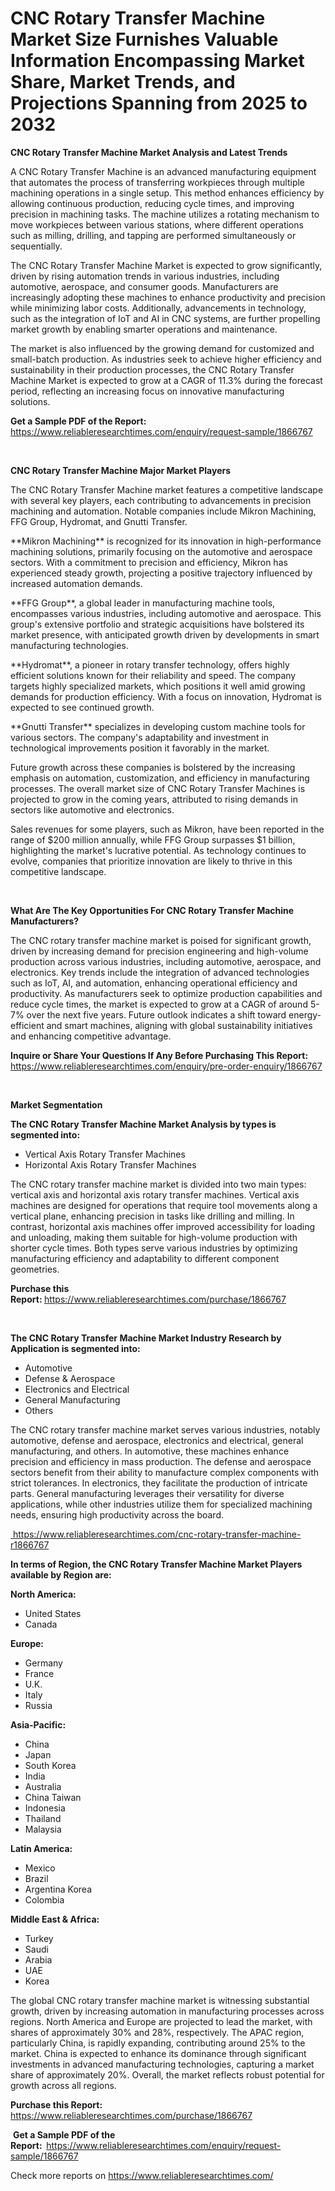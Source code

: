 <p><h1>CNC Rotary Transfer Machine Market Size Furnishes Valuable Information Encompassing Market Share, Market Trends, and Projections Spanning from 2025 to 2032</h1></p><p><strong>CNC Rotary Transfer Machine Market Analysis and Latest Trends</strong></p>
<p><p>A CNC Rotary Transfer Machine is an advanced manufacturing equipment that automates the process of transferring workpieces through multiple machining operations in a single setup. This method enhances efficiency by allowing continuous production, reducing cycle times, and improving precision in machining tasks. The machine utilizes a rotating mechanism to move workpieces between various stations, where different operations such as milling, drilling, and tapping are performed simultaneously or sequentially.</p><p>The CNC Rotary Transfer Machine Market is expected to grow significantly, driven by rising automation trends in various industries, including automotive, aerospace, and consumer goods. Manufacturers are increasingly adopting these machines to enhance productivity and precision while minimizing labor costs. Additionally, advancements in technology, such as the integration of IoT and AI in CNC systems, are further propelling market growth by enabling smarter operations and maintenance.</p><p>The market is also influenced by the growing demand for customized and small-batch production. As industries seek to achieve higher efficiency and sustainability in their production processes, the CNC Rotary Transfer Machine Market is expected to grow at a CAGR of 11.3% during the forecast period, reflecting an increasing focus on innovative manufacturing solutions.</p></p>
<p><strong>Get a Sample PDF of the Report:&nbsp;</strong> <a href="https://www.reliableresearchtimes.com/enquiry/request-sample/1866767?utm_campaign=2752&utm_medium=2&utm_source=Github&utm_content=ia&utm_term=22022025&utm_id=cnc-rotary-transfer-machine">https://www.reliableresearchtimes.com/enquiry/request-sample/1866767</a></p>
<p>&nbsp;</p>
<p><strong>CNC Rotary Transfer Machine Major Market Players</strong></p>
<p><p>The CNC Rotary Transfer Machine market features a competitive landscape with several key players, each contributing to advancements in precision machining and automation. Notable companies include Mikron Machining, FFG Group, Hydromat, and Gnutti Transfer.</p><p>**Mikron Machining** is recognized for its innovation in high-performance machining solutions, primarily focusing on the automotive and aerospace sectors. With a commitment to precision and efficiency, Mikron has experienced steady growth, projecting a positive trajectory influenced by increased automation demands. </p><p>**FFG Group**, a global leader in manufacturing machine tools, encompasses various industries, including automotive and aerospace. This group's extensive portfolio and strategic acquisitions have bolstered its market presence, with anticipated growth driven by developments in smart manufacturing technologies.</p><p>**Hydromat**, a pioneer in rotary transfer technology, offers highly efficient solutions known for their reliability and speed. The company targets highly specialized markets, which positions it well amid growing demands for production efficiency. With a focus on innovation, Hydromat is expected to see continued growth.</p><p>**Gnutti Transfer** specializes in developing custom machine tools for various sectors. The company's adaptability and investment in technological improvements position it favorably in the market. </p><p>Future growth across these companies is bolstered by the increasing emphasis on automation, customization, and efficiency in manufacturing processes. The overall market size of CNC Rotary Transfer Machines is projected to grow in the coming years, attributed to rising demands in sectors like automotive and electronics.</p><p>Sales revenues for some players, such as Mikron, have been reported in the range of $200 million annually, while FFG Group surpasses $1 billion, highlighting the market's lucrative potential. As technology continues to evolve, companies that prioritize innovation are likely to thrive in this competitive landscape.</p></p>
<p>&nbsp;</p>
<p><strong>What Are The Key Opportunities For CNC Rotary Transfer Machine Manufacturers?</strong></p>
<p><p>The CNC rotary transfer machine market is poised for significant growth, driven by increasing demand for precision engineering and high-volume production across various industries, including automotive, aerospace, and electronics. Key trends include the integration of advanced technologies such as IoT, AI, and automation, enhancing operational efficiency and productivity. As manufacturers seek to optimize production capabilities and reduce cycle times, the market is expected to grow at a CAGR of around 5-7% over the next five years. Future outlook indicates a shift toward energy-efficient and smart machines, aligning with global sustainability initiatives and enhancing competitive advantage.</p></p>
<p><strong>Inquire or Share Your Questions If Any Before Purchasing This Report:</strong> <a href="https://www.reliableresearchtimes.com/enquiry/pre-order-enquiry/1866767?utm_campaign=2752&utm_medium=2&utm_source=Github&utm_content=ia&utm_term=22022025&utm_id=cnc-rotary-transfer-machine">https://www.reliableresearchtimes.com/enquiry/pre-order-enquiry/1866767</a></p>
<p>&nbsp;</p>
<p><strong>Market Segmentation</strong></p>
<p><strong>The CNC Rotary Transfer Machine Market Analysis by types is segmented into:</strong></p>
<p><ul><li>Vertical Axis Rotary Transfer Machines</li><li>Horizontal Axis Rotary Transfer Machines</li></ul></p>
<p><p>The CNC rotary transfer machine market is divided into two main types: vertical axis and horizontal axis rotary transfer machines. Vertical axis machines are designed for operations that require tool movements along a vertical plane, enhancing precision in tasks like drilling and milling. In contrast, horizontal axis machines offer improved accessibility for loading and unloading, making them suitable for high-volume production with shorter cycle times. Both types serve various industries by optimizing manufacturing efficiency and adaptability to different component geometries.</p></p>
<p><strong>Purchase this Report:&nbsp;</strong><a href="https://www.reliableresearchtimes.com/purchase/1866767?utm_campaign=2752&utm_medium=2&utm_source=Github&utm_content=ia&utm_term=22022025&utm_id=cnc-rotary-transfer-machine">https://www.reliableresearchtimes.com/purchase/1866767</a></p>
<p>&nbsp;</p>
<p><strong>The CNC Rotary Transfer Machine Market Industry Research by Application is segmented into:</strong></p>
<p><ul><li>Automotive</li><li>Defense & Aerospace</li><li>Electronics and Electrical</li><li>General Manufacturing</li><li>Others</li></ul></p>
<p><p>The CNC rotary transfer machine market serves various industries, notably automotive, defense and aerospace, electronics and electrical, general manufacturing, and others. In automotive, these machines enhance precision and efficiency in mass production. The defense and aerospace sectors benefit from their ability to manufacture complex components with strict tolerances. In electronics, they facilitate the production of intricate parts. General manufacturing leverages their versatility for diverse applications, while other industries utilize them for specialized machining needs, ensuring high productivity across the board.</p></p>
<p><a href="https://www.reliableresearchtimes.com/cnc-rotary-transfer-machine-r1866767?utm_campaign=2752&utm_medium=2&utm_source=Github&utm_content=ia&utm_term=22022025&utm_id=cnc-rotary-transfer-machine">&nbsp;https://www.reliableresearchtimes.com/cnc-rotary-transfer-machine-r1866767</a></p>
<p><strong>In terms of Region, the CNC Rotary Transfer Machine Market Players available by Region are:</strong></p>
<p>
    <p> <strong> North America: </strong>
        <ul>
            <li>United States</li>
            <li>Canada</li>
        </ul>
        </p> 
    <p> <strong> Europe: </strong>
        <ul>
            <li>Germany</li>
            <li>France</li>
            <li>U.K.</li>
            <li>Italy</li>
            <li>Russia</li>
        </ul>
        </p> 
    <p> <strong> Asia-Pacific: </strong>
        <ul>
            <li>China</li>
            <li>Japan</li>
            <li>South Korea</li>
            <li>India</li>
            <li>Australia</li>
            <li>China Taiwan</li>
            <li>Indonesia</li>
            <li>Thailand</li>
            <li>Malaysia</li>
        </ul>
        </p> 
    <p> <strong> Latin America: </strong>
        <ul>
            <li>Mexico</li>
            <li>Brazil</li>
            <li>Argentina Korea</li>
            <li>Colombia</li>
        </ul>
        </p> 
    <p> <strong> Middle East & Africa: </strong>
        <ul>
            <li>Turkey</li>
            <li>Saudi</li>
            <li>Arabia</li>
            <li>UAE</li>
            <li>Korea</li>
        </ul>
    </p>
    </p>
<p><p>The global CNC rotary transfer machine market is witnessing substantial growth, driven by increasing automation in manufacturing processes across regions. North America and Europe are projected to lead the market, with shares of approximately 30% and 28%, respectively. The APAC region, particularly China, is rapidly expanding, contributing around 25% to the market. China is expected to enhance its dominance through significant investments in advanced manufacturing technologies, capturing a market share of approximately 20%. Overall, the market reflects robust potential for growth across all regions.</p></p>
<p><strong>Purchase this Report: </strong><a href="https://www.reliableresearchtimes.com/purchase/1866767?utm_campaign=2752&utm_medium=2&utm_source=Github&utm_content=ia&utm_term=22022025&utm_id=cnc-rotary-transfer-machine">https://www.reliableresearchtimes.com/purchase/1866767</a></p>
<p>&nbsp;<strong>Get a Sample PDF of the Report:&nbsp;&nbsp;</strong><a href="https://www.reliableresearchtimes.com/enquiry/request-sample/1866767?utm_campaign=2752&utm_medium=2&utm_source=Github&utm_content=ia&utm_term=22022025&utm_id=cnc-rotary-transfer-machine">https://www.reliableresearchtimes.com/enquiry/request-sample/1866767</a></p>
<p><strong></strong></p>
<p>Check more reports on <a href="https://www.reliableresearchtimes.com/?utm_campaign=2752&utm_medium=2&utm_source=Github&utm_content=ia&utm_term=22022025&utm_id=cnc-rotary-transfer-machine">https://www.reliableresearchtimes.com/</a></p>